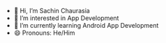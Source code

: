 - 👋 Hi, I’m Sachin Chaurasia
- 👀 I’m interested in App Development
- 🌱 I’m currently learning Android App Development
- 😄 Pronouns: He/Him

<!---
SachinChaurasia2004/SachinChaurasia2004 is a ✨ special ✨ repository because its `README.md` (this file) appears on your GitHub profile.
You can click the Preview link to take a look at your changes.
--->
